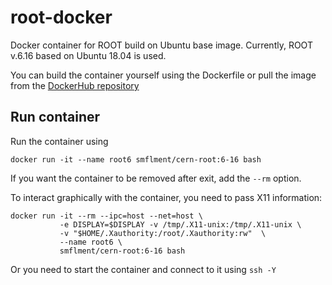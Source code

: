 # root-docker
Docker container for ROOT build on Ubuntu base image. Currently, ROOT v.6.16 based on Ubuntu 18.04 is used.

You can build the container yourself using the Dockerfile or pull the image from the [DockerHub repository](https://cloud.docker.com/repository/registry-1.docker.io/smflment/root-docker)

## Run container

Run the container using
```
docker run -it --name root6 smflment/cern-root:6-16 bash
```
If you want the container to be removed after exit, add the ```--rm``` option.

To interact graphically with the container, you need to pass X11 information:
```
docker run -it --rm --ipc=host --net=host \
           -e DISPLAY=$DISPLAY -v /tmp/.X11-unix:/tmp/.X11-unix \
           -v "$HOME/.Xauthority:/root/.Xauthority:rw"  \
           --name root6 \
           smflment/cern-root:6-16 bash
```
Or you need to start the container and connect to it using ```ssh -Y```
